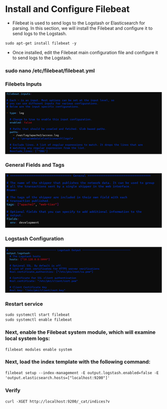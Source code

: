 # Install and Configure Filebeat
* Filebeat is used to send logs to the Logstash or Elasticsearch for parsing. In this section, we will install the Filebeat and configure it to send logs to the Logstash.

```
sudo apt-get install filebeat -y
```
* Once installed, edit the Filebeat main configuration file and configure it to send logs to the Logstash.


### sudo nano /etc/filebeat/filebeat.yml

### Filebets Inputs
![preview](./images/filebeats1.png)

### General Fields and Tags
![preview](./images/filebeats2.png)

### Logstash Configuration
![preview](./images/filebeats3.png)

### Restart service 
```
sudo systemctl start filebeat
sudo systemctl enable filebeat
```

### Next, enable the Filebeat system module, which will examine local system logs:
``` 
filebeat modules enable system 
```
### Next, load the index template with the following command:
```
filebeat setup --index-management -E output.logstash.enabled=false -E 'output.elasticsearch.hosts=["localhost:9200"]'

```
### Verify 
```curl -XGET http://localhost:9200/_cat/indices?v```
